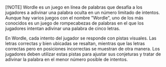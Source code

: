 [!NOTE]
Wordle es un juego en línea de palabras que desafía a los jugadores a adivinar una palabra oculta en un número limitado de intentos. Aunque hay varios juegos con el nombre "Wordle", uno de los más conocidos es un juego de rompecabezas de palabras en el que los jugadores intentan adivinar una palabra de cinco letras.

En Wordle, cada intento del jugador se responde con pistas visuales. Las letras correctas y bien ubicadas se resaltan, mientras que las letras correctas pero en posiciones incorrectas se muestran de otra manera. Los jugadores deben utilizar estas pistas para ajustar sus conjeturas y tratar de adivinar la palabra en el menor número posible de intentos.
